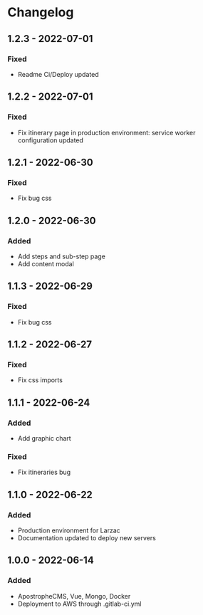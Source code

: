 # Changelog

## 1.2.3 - 2022-07-01

### Fixed

- Readme Ci/Deploy updated

## 1.2.2 - 2022-07-01

### Fixed

- Fix itinerary page in production environment: service worker configuration updated

## 1.2.1 - 2022-06-30

### Fixed

- Fix bug css

## 1.2.0 - 2022-06-30

### Added

- Add steps and sub-step page
- Add content modal

## 1.1.3 - 2022-06-29

### Fixed

- Fix bug css

## 1.1.2 - 2022-06-27

### Fixed

- Fix css imports

## 1.1.1 - 2022-06-24

### Added

- Add graphic chart

### Fixed

- Fix itineraries bug

## 1.1.0 - 2022-06-22

### Added

- Production environment for Larzac
- Documentation updated to deploy new servers

## 1.0.0 - 2022-06-14

### Added

- ApostropheCMS, Vue, Mongo, Docker
- Deployment to AWS through .gitlab-ci.yml

